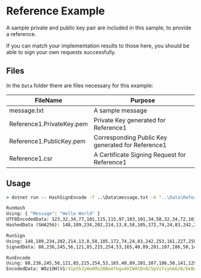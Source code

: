 # Reference Example

A sample private and public key pair are included in this sample, to provide a reference.

If you can match your implementation results to those here, you should be able to sign your own requests successfully.

## Files

In the `Data` folder there are files necessary for this example:

| FileName | Purpose |
|---|---|
| message.txt | A sample message |
| Reference1.PrivateKey.pem | Private Key generated for Reference1 |
| Reference1.PublicKey.pem | Corresponding Public Key generated for Reference1 |
| Reference1.csr | A Certificate Signing Request for Reference1 |

## Usage

```cmd
> dotnet run -- HashSignEncode -f ..\Data\message.txt -k "..\Data\Reference1.PrivateKey.pem"

RunHash
Using: { "Message": "Hello World" }
UTF8EncodedData: 123,32,34,77,101,115,115,97,103,101,34,58,32,34,72,101,108,108,111,32,87,111,114,108,100,34,32,125
HashedData (SHA256): 148,189,234,202,214,13,8,58,105,172,74,24,83,242,253,161,227,250,250,248,102,40,47,23,103,197,125,115,243,112,62,107

RunSign
Using: 148,189,234,202,214,13,8,58,105,172,74,24,83,242,253,161,227,250,250,248,102,40,47,23,103,197,125,115,243,112,62,107
SignedData: 88,236,245,56,121,85,215,254,53,165,40,89,201,107,186,50,141,129,5,224,31,110,12,64,28,133,128,180,60,122,9,42,85,137,136,178,108,14,179,55,246,228,5,229,119,78,119,189,32,212,47,158,4,109,200,202,36,93,81,2,64,252,31,190,196,90,224,53,157,234,214,9,197,3,38,219,27,30,51,39,109,218,75,15,179,39,200,138,49,158,152,170,2,76,74,104,26,168,57,102,51,19,30,179,241,244,203,66,108,199,174,169,48,33,148,101,243,92,193,57,255,202,2,238,24,97,29,249,141,171,54,212,229,163,72,37,17,49,117,182,182,255,190,51,210,178,79,59,217,214,243,147,75,18,112,99,107,0,104,114,119,171,66,195,163,231,13,197,1,158,15,172,40,133,158,68,130,39,111,142,179,83,14,199,207,235,250,132,10,31,163,135,9,164,200,56,12,58,226,96,114,1,91,139,144,54,47,167,115,166,55,80,248,183,48,121,10,6,149,85,210,175,173,33,189,135,202,106,232,29,46,236,187,169,164,101,254,175,38,110,31,24,197,224,138,17,77,246,30,135,175,90,245,151,187,184

RunEncode
Using: 88,236,245,56,121,85,215,254,53,165,40,89,201,107,186,50,141,129,5,224,31,110,12,64,28,133,128,180,60,122,9,42,85,137,136,178,108,14,179,55,246,228,5,229,119,78,119,189,32,212,47,158,4,109,200,202,36,93,81,2,64,252,31,190,196,90,224,53,157,234,214,9,197,3,38,219,27,30,51,39,109,218,75,15,179,39,200,138,49,158,152,170,2,76,74,104,26,168,57,102,51,19,30,179,241,244,203,66,108,199,174,169,48,33,148,101,243,92,193,57,255,202,2,238,24,97,29,249,141,171,54,212,229,163,72,37,17,49,117,182,182,255,190,51,210,178,79,59,217,214,243,147,75,18,112,99,107,0,104,114,119,171,66,195,163,231,13,197,1,158,15,172,40,133,158,68,130,39,111,142,179,83,14,199,207,235,250,132,10,31,163,135,9,164,200,56,12,58,226,96,114,1,91,139,144,54,47,167,115,166,55,80,248,183,48,121,10,6,149,85,210,175,173,33,189,135,202,106,232,29,46,236,187,169,164,101,254,175,38,110,31,24,197,224,138,17,77,246,30,135,175,90,245,151,187,184
EncodedData: WOz1OHlV1/41pShZyWu6Mo2BBeAfbgxAHIWAtDx6CSpViYiybA6zN/bkBeV3Tne9INQvngRtyMokXVECQPwfvsRa4DWd6tYJxQMm2xseMydt2ksPsyfIijGemKoCTEpoGqg5ZjMTHrPx9MtCbMeuqTAhlGXzXME5/8oC7hhhHfmNqzbU5aNIJRExdba2/74z0rJPO9nW85NLEnBjawBocnerQsOj5w3FAZ4PrCiFnkSCJ2+Os1MOx8/r+oQKH6OHCaTIOAw64mByAVuLkDYvp3OmN1D4tzB5CgaVVdKvrSG9h8pq6B0u7LuppGX+ryZuHxjF4IoRTfYeh69a9Ze7uA==
```

